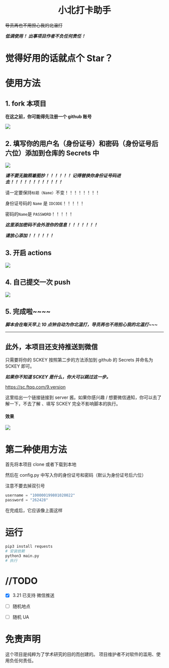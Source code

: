 <h1 align="center">小北打卡助手</h1>

~~导员再也不用担心我的北温打~~

***低调使用！ 出事项目作者不负任何责任！***

# 觉得好用的话就点个 Star？

# 使用方法

## 1. fork 本项目
**在这之前，你可能得先注册一个 github 账号**



![](./assets/fork.png)

## 2. 填写你的用户名（身份证号）和密码（身份证号后六位）添加到仓库的 Secrets 中

![](./assets/secrets.gif)

***请不要无脑照着图抄！！！！！！ 记得替换你身份证号码进去！！！！！！！！！！！！***

请一定要保持`标题（Name）`不变！！！！！！！！

身份证号码的 `Name` 是 `IDCODE`！！！！！

密码的`Name`是 `PASSWORD`！！！！！

***这里添加密码不会外泄你的信息！！！！！！！***

***请放心添加！！！！！！***


## 3. 开启 actions

![](./assets/open_actions.gif)

## 4. 自己提交一次 push

![](./assets/push.gif)

## 5. 完成啦\~\~\~\~

***脚本会在每天早上 10 点钟自动为你北温打，导员再也不用担心我的北温打\~\~\~***



---

## 此外，本项目还支持推送到微信

只需要将你的 SCKEY 按照第二步的方法添加到 github 的 Secrets 并命名为 SCKEY 即可。

***如果你不知道 SCKEY 是什么，你大可以跳过这一步。***

https://sc.ftqq.com/9.version

这里给出一个链接链接到 server 酱。如果你感兴趣 / 想要微信通知，你可以去了解一下，不去了解 、填写 SCKEY 完全不影响脚本的执行。

#### 效果

![](./assets/server.png)





# 第二种使用方法

首先将本项目 clone 或者下载到本地

然后在 config.py 中写入你的身份证号和密码（默认为身份证号后六位）

注意不要去掉双引号

```python
username = "100000199801020022"
password = "262428"

```

在完成后，它应该像上面这样

# 运行

```bash
pip3 install requests
# 安装依赖
python3 main.py
# 执行
```

 

# //TODO

* [x] 3.21 已支持 微信推送
* [ ] 随机地点
* [ ] 随机 UA 



# 免责声明

这个项目是纯粹为了学术研究的目的而创建的。 
项目维护者不对软件的滥用、使用负任何责任。


